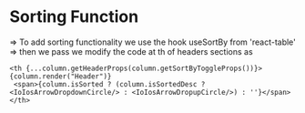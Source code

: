 # Sorting Function

=> To add sorting functionality we use the hook useSortBy from 'react-table'
=> then we pass we modify the code at th of headers sections as

```
<th {...column.getHeaderProps(column.getSortByToggleProps())}>{column.render("Header")}
 <span>{column.isSorted ? (column.isSortedDesc ? <IoIosArrowDropdownCircle/> : <IoIosArrowDropupCircle/>) : ''}</span>
</th>                           
```

